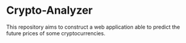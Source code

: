 # Crypto-Analyzer
This repository aims to construct a web application able to predict the future prices of some cryptocurrencies.
